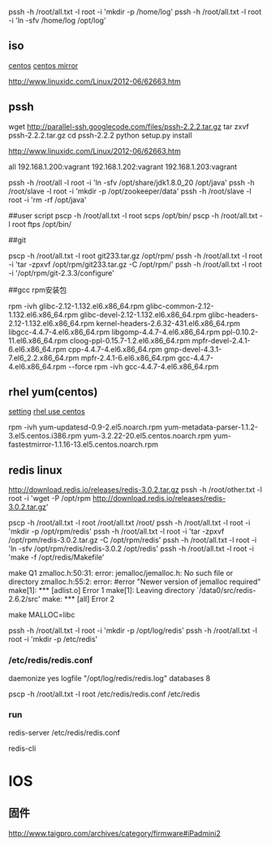 
pssh -h /root/all.txt -l root -i 'mkdir -p /home/log'
pssh -h /root/all.txt -l root -i 'ln -sfv /home/log /opt/log'

## iso
[centos](http://www.centos.org/download/)
[centos mirror](http://isoredirect.centos.org/centos/6/isos/x86_64/)

http://www.linuxidc.com/Linux/2012-06/62663.htm


## pssh
wget http://parallel-ssh.googlecode.com/files/pssh-2.2.2.tar.gz
tar zxvf pssh-2.2.2.tar.gz
cd pssh-2.2.2
python setup.py install

http://www.linuxidc.com/Linux/2012-06/62663.htm

all
192.168.1.200:vagrant
192.168.1.202:vagrant
192.168.1.203:vagrant

pssh -h /root/all -l root -i 'ln -sfv /opt/share/jdk1.8.0_20 /opt/java'
pssh -h /root/slave -l root -i 'mkdir -p /opt/zookeeper/data'
pssh -h /root/slave -l root -i 'rm -rf /opt/java'


##user script
pscp -h /root/all.txt -l root scps /opt/bin/
pscp -h /root/all.txt -l root ftps /opt/bin/

##git

pscp -h /root/all.txt -l root git233.tar.gz /opt/rpm/
pssh -h /root/all.txt -l root -i 'tar -zpxvf /opt/rpm/git233.tar.gz -C /opt/rpm/'
pssh -h /root/all.txt -l root -i '/opt/rpm/git-2.3.3/configure'

##gcc rpm安装包

rpm -ivh glibc-2.12-1.132.el6.x86_64.rpm glibc-common-2.12-1.132.el6.x86_64.rpm glibc-devel-2.12-1.132.el6.x86_64.rpm glibc-headers-2.12-1.132.el6.x86_64.rpm kernel-headers-2.6.32-431.el6.x86_64.rpm libgcc-4.4.7-4.el6.x86_64.rpm libgomp-4.4.7-4.el6.x86_64.rpm ppl-0.10.2-11.el6.x86_64.rpm cloog-ppl-0.15.7-1.2.el6.x86_64.rpm mpfr-devel-2.4.1-6.el6.x86_64.rpm cpp-4.4.7-4.el6.x86_64.rpm gmp-devel-4.3.1-7.el6_2.2.x86_64.rpm mpfr-2.4.1-6.el6.x86_64.rpm gcc-4.4.7-4.el6.x86_64.rpm --force
rpm -ivh gcc-4.4.7-4.el6.x86_64.rpm


## rhel yum(centos)
[setting](http://blog.itpub.net/25313300/viewspace-708509)
[rhel use centos](http://www.centoscn.com/CentOS/config/2014/1119/4143.html)

rpm -ivh yum-updatesd-0.9-2.el5.noarch.rpm 
yum-metadata-parser-1.1.2-3.el5.centos.i386.rpm
yum-3.2.22-20.el5.centos.noarch.rpm 
yum-fastestmirror-1.1.16-13.el5.centos.noarch.rpm

## redis linux
http://download.redis.io/releases/redis-3.0.2.tar.gz
pssh -h /root/other.txt -l root -i 'wget -P /opt/rpm http://download.redis.io/releases/redis-3.0.2.tar.gz'

pscp -h /root/all.txt -l root /root/all.txt /root/
pssh -h /root/all.txt -l root -i 'mkdir -p /opt/rpm/redis'
pssh -h /root/all.txt -l root -i 'tar -zpxvf /opt/rpm/redis-3.0.2.tar.gz -C /opt/rpm/redis'
pssh -h /root/all.txt -l root -i 'ln -sfv /opt/rpm/redis/redis-3.0.2 /opt/redis'
pssh -h /root/all.txt -l root -i 'make -f /opt/redis/Makefile'

make 
Q1
    zmalloc.h:50:31: error: jemalloc/jemalloc.h: No such file or directory
    zmalloc.h:55:2: error: #error "Newer version of jemalloc required"
    make[1]: *** [adlist.o] Error 1
    make[1]: Leaving directory `/data0/src/redis-2.6.2/src'
    make: *** [all] Error 2

make MALLOC=libc

pssh -h /root/all.txt -l root -i 'mkdir -p /opt/log/redis'
pssh -h /root/all.txt -l root -i 'mkdir -p /etc/redis'

### /etc/redis/redis.conf
daemonize yes
logfile "/opt/log/redis/redis.log"
databases 8

pscp -h /root/all.txt -l root /etc/redis/redis.conf /etc/redis

### run
redis-server /etc/redis/redis.conf

redis-cli






# IOS
## 固件
http://www.taigpro.com/archives/category/firmware#iPadmini2